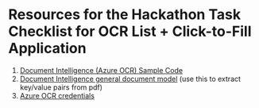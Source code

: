 # Resources for the Hackathon Task Checklist for OCR List + Click-to-Fill Application

1. [Document Intelligence (Azure OCR) Sample Code](https://learn.microsoft.com/en-us/azure/ai-services/document-intelligence/how-to-guides/create-document-intelligence-resource?view=doc-intel-4.0.0)
2. [Document Intelligence general document model](https://learn.microsoft.com/en-us/azure/ai-services/document-intelligence/prebuilt/general-document?view=doc-intel-4.0.0) (use this to extract key/value pairs from pdf) 
3. [Azure OCR credentials](https://wexinc.secretservercloud.com/app/#/secrets/26951/general)
   
